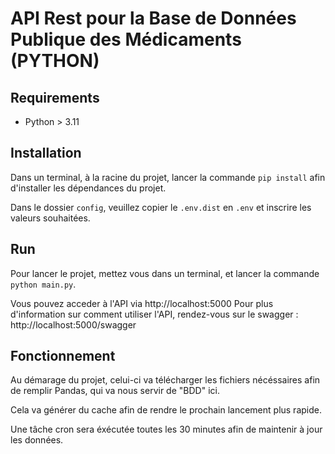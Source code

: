 # API Rest pour la Base de Données Publique des Médicaments (PYTHON)

## Requirements
- Python > 3.11

## Installation

Dans un terminal, à la racine du projet, lancer la commande `pip install` afin d'installer les dépendances du projet.

Dans le dossier `config`, veuillez copier le `.env.dist` en `.env` et inscrire les valeurs souhaitées.

## Run

Pour lancer le projet, mettez vous dans un terminal, et lancer la commande `python main.py`.

Vous pouvez acceder à l'API via http://localhost:5000
Pour plus d'information sur comment utiliser l'API, rendez-vous sur le swagger : http://localhost:5000/swagger

## Fonctionnement

Au démarage du projet, celui-ci va télécharger les fichiers nécéssaires afin de remplir Pandas, qui va nous servir de "BDD" ici.

Cela va générer du cache afin de rendre le prochain lancement plus rapide.

Une tâche cron sera éxécutée toutes les 30 minutes afin de maintenir à jour les données.